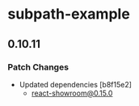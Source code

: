 # subpath-example

## 0.10.11
### Patch Changes

- Updated dependencies [b8f15e2]
  - react-showroom@0.15.0
